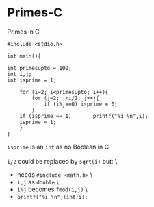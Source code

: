 # Primes-C
Primes in C


	#include <stdio.h>

	int main(){

	int primesupto = 100;
	int i,j;
	int isprime = 1;

	    for (i=2; i<primesupto; i++){
	        for (j=2; j<i/2; j++){    
	            if (i%j==0) isprime = 0;
	        }
	    if (isprime == 1)       printf("%i \n",i);
	    isprime = 1;
	    }
	}


`isprime` is an `int` as no Boolean in C \
 \
`i/2` could be replaced by `sqrt(i)` but: \
* needs `#include <math.h>` \
* `i,j` as `double` \
* `i%j` becomes `fmod(i,j)` \
* `printf("%i \n",(int)i);`
